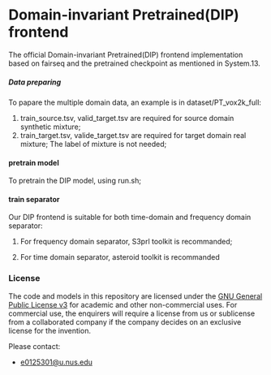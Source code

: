 # Domain-invariant Pretrained(DIP) frontend
The official Domain-invariant Pretrained(DIP) frontend implementation based on fairseq and the pretrained checkpoint as mentioned in System.13.

##### Data preparing
To papare the multiple domain data, an example is in dataset/PT_vox2k_full:
1. train_source.tsv, valid_target.tsv are required for source domain synthetic mixture;
2. train_target.tsv, valide_target.tsv are required for target domain real mixture;
The label of mixture is not needed;

#### pretrain model
To pretrain the DIP model, using run.sh;

#### train separator
Our DIP frontend is suitable for both time-domain and frequency domain separator:
1. For frequency domain separator, S3prl toolkit is recommanded;
   
2. For time domain separator, asteroid toolkit is recommanded

### License
The code and models in this repository are licensed under the [GNU General Public License v3](https://www.gnu.org/licenses/gpl-3.0.en.html) for academic and other non-commercial uses. For commercial use, the enquirers will require a license from us or sublicense from a collaborated company if the company decides on an exclusive license for the invention.

Please contact:
- e0125301@u.nus.edu
